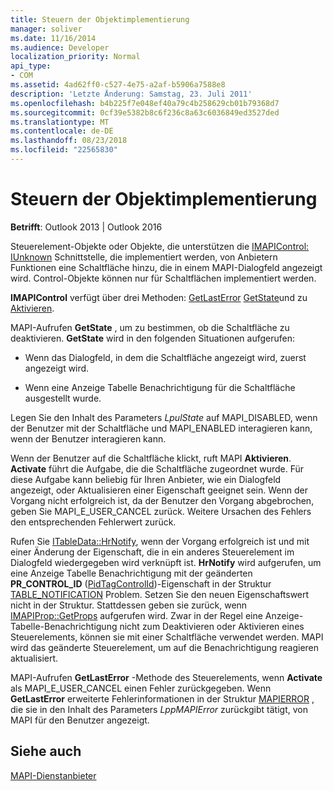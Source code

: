 ```yaml
---
title: Steuern der Objektimplementierung
manager: soliver
ms.date: 11/16/2014
ms.audience: Developer
localization_priority: Normal
api_type:
- COM
ms.assetid: 4ad62ff0-c527-4e75-a2af-b5906a7588e8
description: 'Letzte Änderung: Samstag, 23. Juli 2011'
ms.openlocfilehash: b4b225f7e048ef40a79c4b258629cb01b79368d7
ms.sourcegitcommit: 0cf39e5382b8c6f236c8a63c6036849ed3527ded
ms.translationtype: MT
ms.contentlocale: de-DE
ms.lasthandoff: 08/23/2018
ms.locfileid: "22565830"
---
```

# <a name="control-object-implementation"></a>Steuern der Objektimplementierung

  
  
**Betrifft**: Outlook 2013 | Outlook 2016 
  
Steuerelement-Objekte oder Objekte, die unterstützen die [IMAPIControl: IUnknown](imapicontroliunknown.md) Schnittstelle, die implementiert werden, von Anbietern Funktionen eine Schaltfläche hinzu, die in einem MAPI-Dialogfeld angezeigt wird. Control-Objekte können nur für Schaltflächen implementiert werden. 
  
 **IMAPIControl** verfügt über drei Methoden: [GetLastError](imapicontrol-getlasterror.md) [GetState](imapicontrol-getstate.md)und zu [Aktivieren](imapicontrol-activate.md). 
  
MAPI-Aufrufen **GetState** , um zu bestimmen, ob die Schaltfläche zu deaktivieren. **GetState** wird in den folgenden Situationen aufgerufen: 
  
- Wenn das Dialogfeld, in dem die Schaltfläche angezeigt wird, zuerst angezeigt wird.
    
- Wenn eine Anzeige Tabelle Benachrichtigung für die Schaltfläche ausgestellt wurde. 
    
Legen Sie den Inhalt des Parameters _LpulState_ auf MAPI_DISABLED, wenn der Benutzer mit der Schaltfläche und MAPI_ENABLED interagieren kann, wenn der Benutzer interagieren kann. 
  
Wenn der Benutzer auf die Schaltfläche klickt, ruft MAPI **Aktivieren**. **Activate** führt die Aufgabe, die die Schaltfläche zugeordnet wurde. Für diese Aufgabe kann beliebig für Ihren Anbieter, wie ein Dialogfeld angezeigt, oder Aktualisieren einer Eigenschaft geeignet sein. Wenn der Vorgang nicht erfolgreich ist, da der Benutzer den Vorgang abgebrochen, geben Sie MAPI_E_USER_CANCEL zurück. Weitere Ursachen des Fehlers den entsprechenden Fehlerwert zurück. 
  
Rufen Sie [ITableData::HrNotify](itabledata-hrnotify.md), wenn der Vorgang erfolgreich ist und mit einer Änderung der Eigenschaft, die in ein anderes Steuerelement im Dialogfeld wiedergegeben wird verknüpft ist. **HrNotify** wird aufgerufen, um eine Anzeige Tabelle Benachrichtigung mit der geänderten **PR_CONTROL_ID** ([PidTagControlId](pidtagcontrolid-canonical-property.md))-Eigenschaft in der Struktur [TABLE_NOTIFICATION](table_notification.md) Problem. Setzen Sie den neuen Eigenschaftswert nicht in der Struktur. Stattdessen geben sie zurück, wenn [IMAPIProp::GetProps](imapiprop-getprops.md) aufgerufen wird. Zwar in der Regel eine Anzeige-Tabelle-Benachrichtigung nicht zum Deaktivieren oder Aktivieren eines Steuerelements, können sie mit einer Schaltfläche verwendet werden. MAPI wird das geänderte Steuerelement, um auf die Benachrichtigung reagieren aktualisiert. 
  
MAPI-Aufrufen **GetLastError** -Methode des Steuerelements, wenn **Activate** als MAPI_E_USER_CANCEL einen Fehler zurückgegeben. Wenn **GetLastError** erweiterte Fehlerinformationen in der Struktur [MAPIERROR](mapierror.md) , die sie in den Inhalt des Parameters _LppMAPIError_ zurückgibt tätigt, von MAPI für den Benutzer angezeigt. 
  
## <a name="see-also"></a>Siehe auch



[MAPI-Dienstanbieter](mapi-service-providers.md)

